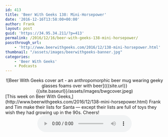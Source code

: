```yaml
---
id: 413
title: 'Beer With Geeks 138: Mini-Horsepower'
date: '2016-12-16T13:58:00+00:00'
author: Frank
layout: post
guid: 'https://34.95.34.211/?p=413'
permalink: /2016/12/16/beer-with-geeks-138-mini-horsepower/
passthrough_url:
    - 'http://www.beerwithgeeks.com/2016/12/138-mini-horsepower.html'
thumbnail: "/assets/images/beerwithgeeks-banner.jpg"
categories:
    - 'Beer With Geeks'
    - Podcasts
---
```

<div markdown="1" style="text-align: center;">
![Beer With Geeks cover art - an anthropomorphic beer mug wearing geeky glasses foams over with beer]({{site.url}}{{site.baseurl}}/assets/images/bwgcover.jpeg)
</div>
[This week on Beer With Geeks,](http://www.beerwithgeeks.com/2016/12/138-mini-horsepower.html) Frank and Tim make their lists for Santa — except their lists are full of toys they wish they had growing up in the 90s. Cheers!

<div markdown="1" style="text-align: center;">
<audio controls>
  <source src="http://www.podtrac.com/pts/redirect.mp3/archive.org/download/BWG138/BWG138.mp3" type="audio/mpeg">
  Your browser does not support the audio element.
</audio>
</div>